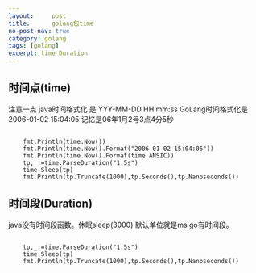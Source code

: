```yaml
---
layout:     post
title:      golang包time
no-post-nav: true
category: golang
tags: [golang]
excerpt: time Duration
---
```

## 时间点(time)
注意一点 java时间格式化 是 YYY-MM-DD HH:mm:ss
GoLang时间格式化是 2006-01-02 15:04:05 记忆是06年1月2号3点4分5秒

```GOLang

	fmt.Println(time.Now())
	fmt.Println(time.Now().Format("2006-01-02 15:04:05"))
	fmt.Println(time.Now().Format(time.ANSIC))
	tp,_:=time.ParseDuration("1.5s")
	time.Sleep(tp)
	fmt.Println(tp.Truncate(1000),tp.Seconds(),tp.Nanoseconds())

```

## 时间段(Duration)
java没有时间段函数。休眠sleep(3000) 默认单位就是ms
go有时间段。
```GOLang

	tp,_:=time.ParseDuration("1.5s")
	time.Sleep(tp)
	fmt.Println(tp.Truncate(1000),tp.Seconds(),tp.Nanoseconds())

```
